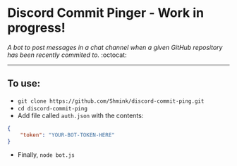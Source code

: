 # Discord Commit Pinger - Work in progress!

*A bot to post messages in a chat channel when a given GitHub repository has been recently commited to.* :octocat:

---

## To use:
* `git clone https://github.com/Shmink/discord-commit-ping.git`
* `cd discord-commit-ping`
* Add file called `auth.json` with the contents:
```json
{
	"token": "YOUR-BOT-TOKEN-HERE"
}
```
* Finally, `node bot.js`
